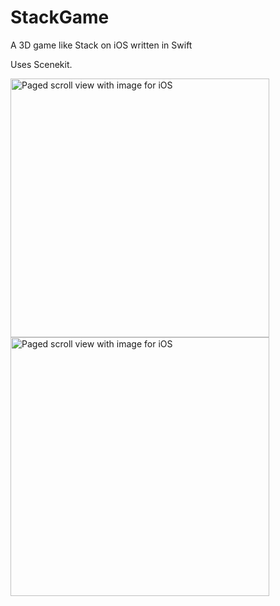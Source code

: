# StackGame
A 3D game like Stack on iOS written in Swift

Uses Scenekit.

<img src='https://dl.dropboxusercontent.com/u/49377131/Screen%20Shot%202016-06-13%20at%2017.56.30.png' width='414' alt='Paged scroll view with image for iOS'>

<img src='https://dl.dropboxusercontent.com/u/49377131/Screen%20Shot%202016-06-13%20at%2017.56.29.png' width='414' alt='Paged scroll view with image for iOS'>
